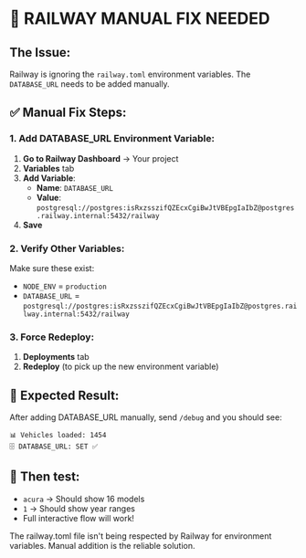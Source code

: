 # 🚨 RAILWAY MANUAL FIX NEEDED

## The Issue:
Railway is ignoring the `railway.toml` environment variables. The `DATABASE_URL` needs to be added manually.

## ✅ Manual Fix Steps:

### 1. Add DATABASE_URL Environment Variable:
1. **Go to Railway Dashboard** → Your project
2. **Variables** tab
3. **Add Variable**:
   - **Name**: `DATABASE_URL`
   - **Value**: `postgresql://postgres:isRxzsszifQZEcxCgiBwJtVBEpgIaIbZ@postgres.railway.internal:5432/railway`
4. **Save**

### 2. Verify Other Variables:
Make sure these exist:
- `NODE_ENV` = `production`
- `DATABASE_URL` = `postgresql://postgres:isRxzsszifQZEcxCgiBwJtVBEpgIaIbZ@postgres.railway.internal:5432/railway`

### 3. Force Redeploy:
1. **Deployments** tab
2. **Redeploy** (to pick up the new environment variable)

## 🎯 Expected Result:
After adding DATABASE_URL manually, send `/debug` and you should see:
```
📊 Vehicles loaded: 1454
🗄️ DATABASE_URL: SET ✅
```

## 🚀 Then test:
- `acura` → Should show 16 models
- `1` → Should show year ranges
- Full interactive flow will work!

The railway.toml file isn't being respected by Railway for environment variables.
Manual addition is the reliable solution.